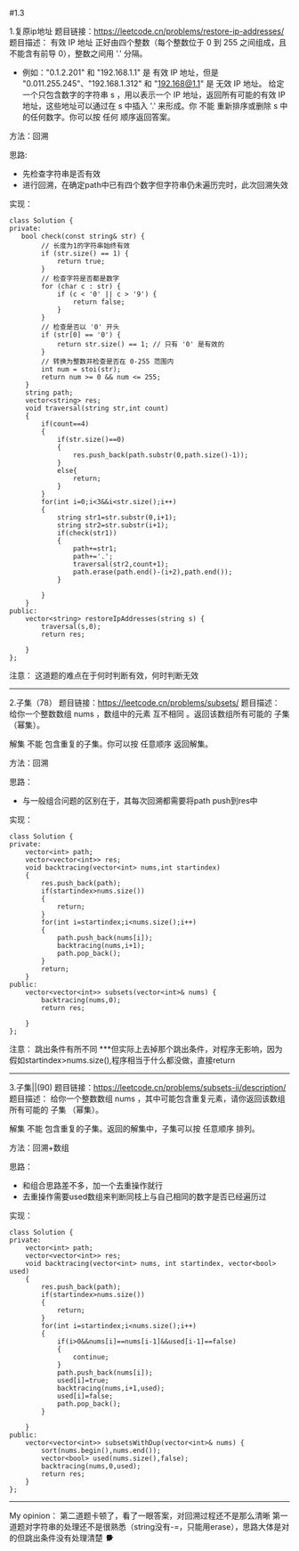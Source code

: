 #1.3

1.复原ip地址
题目链接：https://leetcode.cn/problems/restore-ip-addresses/
题目描述：
有效 IP 地址 正好由四个整数（每个整数位于 0 到 255 之间组成，且不能含有前导 0），整数之间用 '.' 分隔。

- 例如："0.1.2.201" 和 "192.168.1.1" 是 有效 IP 地址，但是 "0.011.255.245"、"192.168.1.312" 和 "192.168@1.1" 是 无效 IP 地址。
给定一个只包含数字的字符串 s ，用以表示一个 IP 地址，返回所有可能的有效 IP 地址，这些地址可以通过在 s 中插入 '.' 来形成。你 不能 重新排序或删除 s 中的任何数字。你可以按 任何 顺序返回答案。

方法：回溯

思路:
- 先检查字符串是否有效
- 进行回溯，在确定path中已有四个数字但字符串仍未遍历完时，此次回溯失效
  
实现：
```
class Solution {
private:
   bool check(const string& str) {  
        // 长度为1的字符串始终有效  
        if (str.size() == 1) {  
            return true;  
        }  
        // 检查字符是否都是数字  
        for (char c : str) {  
            if (c < '0' || c > '9') {  
                return false;  
            }  
        }  
        // 检查是否以 '0' 开头  
        if (str[0] == '0') {  
            return str.size() == 1; // 只有 '0' 是有效的  
        }  
        // 转换为整数并检查是否在 0-255 范围内  
        int num = stoi(str);  
        return num >= 0 && num <= 255;  
    }  
    string path;
    vector<string> res;
    void traversal(string str,int count)
    {
        if(count==4)
        {
            if(str.size()==0)
            {
                res.push_back(path.substr(0,path.size()-1));
            }
            else{
                return;
            }
        }
        for(int i=0;i<3&&i<str.size();i++)
        {
            string str1=str.substr(0,i+1);
            string str2=str.substr(i+1);
            if(check(str1))
            {
                path+=str1;
                path+='.';
                traversal(str2,count+1);
                path.erase(path.end()-(i+2),path.end());
            }

        }
    }
public:
    vector<string> restoreIpAddresses(string s) {
        traversal(s,0);
        return res;
        
    }
};
```

注意：
这道题的难点在于何时判断有效，何时判断无效
***
2.子集（78）
题目链接：https://leetcode.cn/problems/subsets/
题目描述：
给你一个整数数组 nums ，数组中的元素 互不相同 。返回该数组所有可能的
子集
（幂集）。

解集 不能 包含重复的子集。你可以按 任意顺序 返回解集。

方法：回溯

思路：
- 与一般组合问题的区别在于，其每次回溯都需要将path push到res中

实现：
```
class Solution {
private:
    vector<int> path;
    vector<vector<int>> res;
    void backtracing(vector<int> nums,int startindex)
    {
        res.push_back(path);
        if(startindex>nums.size())
        {
            return;
        }
        for(int i=startindex;i<nums.size();i++)
        {
            path.push_back(nums[i]);
            backtracing(nums,i+1);
            path.pop_back();
        }
        return;
    }
public:
    vector<vector<int>> subsets(vector<int>& nums) {
        backtracing(nums,0);
        return res;
        
    }
};
```
注意：
跳出条件有所不同
***但实际上去掉那个跳出条件，对程序无影响，因为假如startindex>nums.size(),程序相当于什么都没做，直接return

***
3.子集||(90)
题目链接：https://leetcode.cn/problems/subsets-ii/description/
题目描述：
给你一个整数数组 nums ，其中可能包含重复元素，请你返回该数组所有可能的 
子集
（幂集）。

解集 不能 包含重复的子集。返回的解集中，子集可以按 任意顺序 排列。

方法：回溯+数组

思路：
- 和组合思路差不多，加一个去重操作就行
- 去重操作需要used数组来判断同枝上与自己相同的数字是否已经遍历过

实现：
```
class Solution {
private:
    vector<int> path;
    vector<vector<int>> res;
    void backtracing(vector<int> nums, int startindex, vector<bool> used)
    {
        res.push_back(path);
        if(startindex>nums.size())
        {
            return;
        }
        for(int i=startindex;i<nums.size();i++)
        {
            if(i>0&&nums[i]==nums[i-1]&&used[i-1]==false)
            {
                continue;
            }
            path.push_back(nums[i]);
            used[i]=true;
            backtracing(nums,i+1,used);
            used[i]=false;
            path.pop_back();
        }

    }
public:
    vector<vector<int>> subsetsWithDup(vector<int>& nums) {
        sort(nums.begin(),nums.end());
        vector<bool> used(nums.size(),false);
        backtracing(nums,0,used);
        return res;
    }
};
```

***
My opinion：
第二道题卡顿了，看了一眼答案，对回溯过程还不是那么清晰
第一道题对字符串的处理还不是很熟悉（string没有-=，只能用erase），思路大体是对的但跳出条件没有处理清楚
***🐕***
